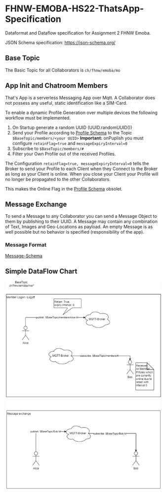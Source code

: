 # FHNW-EMOBA-HS22-ThatsApp-Specification
Dataformat and Dataflow specification for Assignment 2 FHNW Emoba.

JSON Schema specification: https://json-schema.org/

## Base Topic
The Basic Topic for all Collaborators is `ch/fhnw/emoba/mo`

## App Init and Chatroom Members

That's App is a serverless Messaging App over Mqtt. A Collaborator does not possess any useful, static identification like a SIM-Card.

To enable a dynamic Profile Generation over multiple devices the following workflow must be implemented.

1. On Startup generate a random UUID (UUID.randomUUID())
2. Send your Profile according to [Profile Schema](https://github.com/KZellweger/FHNW-EMOBA-HS22-ThatsApp-Specification/profile.schema.json) to the Topic `$BaseTopic/members/<your UUID>` **Important:** onPuplish you must configure `retainFlag=true` and `messageExpiryInterval=0`
3. Subscribe to `$BaseTopic/members/#`
4. Filter your Own Profile out of the received Profiles.

The Configuration `retainFlag=true, messageExpiryInterval=0` tells the Broker to send your Profile to each Client when they Connect to the Broker as long as your Client is online. When you close your Client your Profile will no longer be propagated to the other Collaborators.

This makes the Online Flag in the [Profile Schema](https://github.com/KZellweger/FHNW-EMOBA-HS22-ThatsApp-Specification/profile.schema.json) obsolet.

## Message Exchange

To send a Message to any Collaborator you can send a Message Object to them by publishing to their UUID. 
A Message may contain any combination of Text, Images and Geo-Locations as payload. 
An empty Message is as well possible but no behavior is specified (responsibility of the app).

### Message Format
[Message-Schema](https://github.com/KZellweger/FHNW-EMOBA-HS22-ThatsApp-Specification/blob/main/message.schema.json)


## Simple DataFlow Chart

![./DataFlow.png](./DataFlow.png)